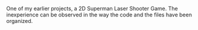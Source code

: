 One of my earlier projects, a 2D Superman Laser Shooter Game. The inexperience can be observed in the way the code and the files have been organized.
